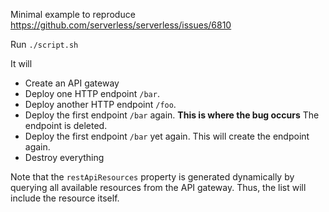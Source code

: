 Minimal example to reproduce https://github.com/serverless/serverless/issues/6810

Run `./script.sh`

It will
- Create an API gateway
- Deploy one HTTP endpoint `/bar`.
- Deploy another HTTP endpoint `/foo`.
- Deploy the first endpoint `/bar` again. **This is where the bug occurs** The endpoint is deleted.
- Deploy the first endpoint `/bar` yet again. This will create the endpoint again.
- Destroy everything

Note that the `restApiResources` property is generated dynamically by querying all available resources from the API gateway. Thus, the list will include the resource itself.
